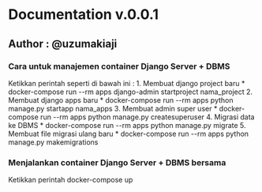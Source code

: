 # Documentation v.0.0.1

## Author : @uzumakiaji

### Cara untuk manajemen container Django Server + DBMS

Ketikkan perintah seperti di bawah ini : 
    1. Membuat django project baru
       * docker-compose run --rm apps django-admin startproject nama_project
    2. Membuat django apps baru
       * docker-compose run --rm apps python manage.py startapp nama_apps
    3. Membuat admin super user
       * docker-compose run --rm apps python manage.py createsuperuser
    4. Migrasi data ke DBMS
       * docker-compose run --rm apps python manage.py migrate
    5. Membuat file migrasi ulang baru
       * docker-compose run --rm apps python manage.py makemigrations

### Menjalankan container Django Server + DBMS bersama

Ketikkan perintah docker-compose up
